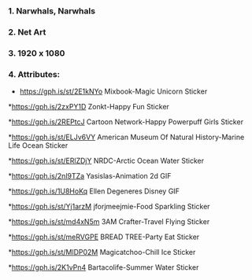 ### 1. Narwhals, Narwhals
### 2. Net Art
### 3. 1920 x 1080
### 4. Attributes:
* https://gph.is/st/2E1kNYo
Mixbook-Magic Unicorn Sticker

*https://gph.is/2zxPY1D
Zonkt-Happy Fun Sticker

*https://gph.is/2REPtcJ
Cartoon Network-Happy Powerpuff Girls Sticker

*https://gph.is/st/ELJv6VY
American Museum Of Natural History-Marine Life Ocean Sticker

*https://gph.is/st/ERlZDjY
NRDC-Arctic Ocean Water Sticker

*https://gph.is/2nl9TZa
Yasislas-Animation 2d GIF

*https://gph.is/1U8HoKq
Ellen Degeneres Disney GIF

*https://gph.is/st/Yj1arzM
jforjmeejmie-Food Sparkling Sticker

*https://gph.is/st/md4xN5m
3AM Crafter-Travel Flying Sticker

*https://gph.is/st/meRVGPE
BREAD TREE-Party Eat Sticker 

*https://gph.is/st/MlDP02M
Magicatchoo-Chill Ice Sticker

*https://gph.is/2K1vPn4
Bartacolife-Summer Water Sticker 

